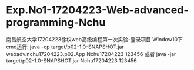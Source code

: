 # Exp.No1-17204223-Web-advanced-programming-Nchu
南昌航空大学17204223徐权web高级编程第一次实验-登录项目
Window10下cmd运行:
java -cp target/p02-1.0-SNAPSHOT.jar webadv.nchu17204223.p02.App Nchu17204223 123456
或者
java -jar target/p02-1.0-SNAPSHOT.jar Nchu17204223 123456
